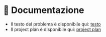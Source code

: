 # 🚧 Documentazione
- Il testo del problema è disponibile qui: [testo](testo.md)
- Il project plan è disponibile qui: [project plan](projectPlan.md)
